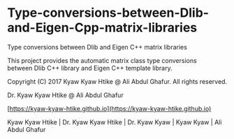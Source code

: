 # Type-conversions-between-Dlib-and-Eigen-Cpp-matrix-libraries
Type conversions between Dlib and Eigen C++ matrix libraries

This project provides the automatic matrix class type conversions between Dlib C++ library and Eigen C++ template library.

Copyright (C) 2017 Kyaw Kyaw Htike @ Ali Abdul Ghafur. All rights reserved.



Dr. Kyaw Kyaw Htike @ Ali Abdul Ghafur



[https://kyaw-kyaw-htike.github.io](https://kyaw-kyaw-htike.github.io)

Kyaw Kyaw Htike | Dr. Kyaw Kyaw Htike | Dr. Kyaw Kyaw | Kyaw Kyaw | Ali Abdul Ghafur
